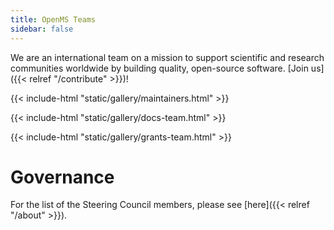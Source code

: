 ```yaml
---
title: OpenMS Teams
sidebar: false
---
```


We are an international team on a mission to support scientific and research
communities worldwide by building quality, open-source software.
[Join us]({{< relref "/contribute" >}})!

{{< include-html "static/gallery/maintainers.html" >}}

{{< include-html "static/gallery/docs-team.html" >}}

{{< include-html "static/gallery/grants-team.html" >}}

# Governance

For the list of the Steering Council members, please see [here]({{< relref "/about" >}}).
